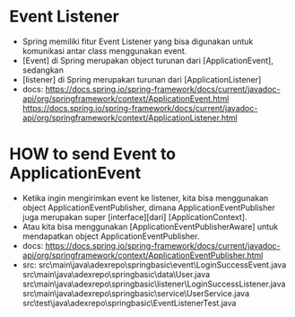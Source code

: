 # Event Listener
- Spring memiliki fitur Event Listener yang bisa digunakan untuk komunikasi antar class menggunakan event.
- [Event] di Spring merupakan object turunan dari [ApplicationEvent], sedangkan
- [listener] di Spring merupakan turunan dari [ApplicationListener]
- docs:
    https://docs.spring.io/spring-framework/docs/current/javadoc-api/org/springframework/context/ApplicationEvent.html 
    https://docs.spring.io/spring-framework/docs/current/javadoc-api/org/springframework/context/ApplicationListener.html 

# HOW to send Event to ApplicationEvent
- Ketika ingin mengirimkan event ke listener, kita bisa menggunakan object
    ApplicationEventPublisher, dimana ApplicationEventPublisher 
    juga merupakan super [interface][dari] [ApplicationContext].
- Atau kita bisa menggunakan [ApplicationEventPublisherAware] untuk mendapatkan
    object ApplicationEventPublisher.
- docs:
    https://docs.spring.io/spring-framework/docs/current/javadoc-api/org/springframework/context/ApplicationEventPublisher.html 
- src:
    src\main\java\adexrepo\springbasic\event\LoginSuccessEvent.java
    src\main\java\adexrepo\springbasic\data\User.java
    src\main\java\adexrepo\springbasic\listener\LoginSuccessListener.java
    src\main\java\adexrepo\springbasic\service\UserService.java
    src\test\java\adexrepo\springbasic\EventListenerTest.java